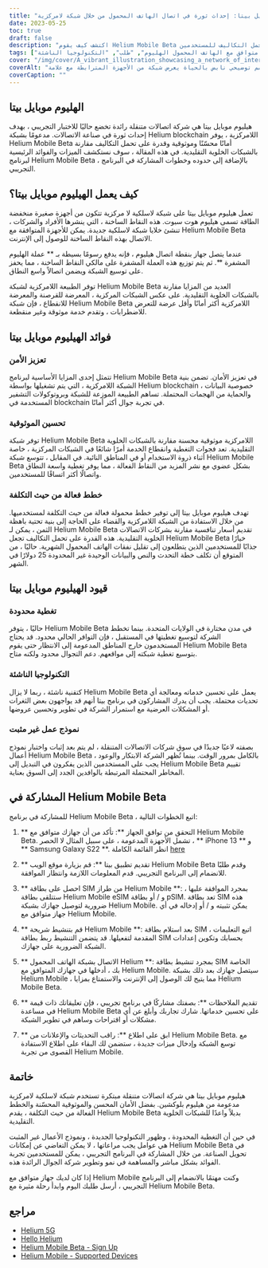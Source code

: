 ```yaml
---
title: "هيليوم موبايل بيتا: إحداث ثورة في اتصال الهاتف المحمول من خلال شبكة لامركزية"
date: 2023-05-25
toc: true
draft: false
description: "اكتشف كيف يقوم Helium Mobile Beta بتحويل اتصال المحمول من خلال شبكته اللامركزية ، مما يضمن الأمان والموثوقية والقدرة على تحمل التكاليف للمستخدمين."
tags: ["الهليوم موبايل بيتا", "شبكة لامركزية", "اتصال المحمول", "يؤمن", "موثوق", "خطط ميسورة التكلفة", "الهيليوم هوت سبوت", "بلوكتشين الهيليوم", "برنامج بيتا", "شبكة لاسلكية", "الشبكات الخلوية", "شركة الجوال", "ابتكار", "تكنولوجيا", "توسيع الشبكة", "تعليقات المستخدمين", "اضطراب الصناعة", "جهاز متوافق مع الهاتف المحمول الهليوم", "طلب", "التكنولوجيا الناشئة"]
cover: "/img/cover/A_vibrant_illustration_showcasing_a_network_of_interconnected_devices.png"
coverAlt: "رسم توضيحي نابض بالحياة يعرض شبكة من الأجهزة المترابطة مع علامة Helium Mobile التجارية ، والتي ترمز إلى النهج المبتكر واللامركزي لاتصال الهاتف المحمول."
coverCaption: ""
---
```

## الهليوم موبايل بيتا

هيليوم موبايل بيتا هي شركة اتصالات متنقلة رائدة تخضع حاليًا للاختبار التجريبي ، بهدف إحداث ثورة في صناعة الاتصالات. مدعومًا بشبكة Helium blockchain اللامركزية ، يوفر Helium Mobile Beta أمانًا محسّنًا وموثوقية وقدرة على تحمل التكاليف مقارنة بالشبكات الخلوية التقليدية. في هذه المقالة ، سوف نستكشف الميزات والفوائد الرئيسية لبرنامج Helium Mobile Beta ، بالإضافة إلى حدوده وخطوات المشاركة في البرنامج التجريبي.

## كيف يعمل الهيليوم موبايل بيتا؟

تعمل هيليوم موبايل بيتا على شبكة لاسلكية لا مركزية تتكون من أجهزة صغيرة منخفضة الطاقة تسمى هيليوم هوت سبوت. هذه النقاط الساخنة ، التي ينشرها الأفراد والشركات ، تنشئ خلايا شبكة لاسلكية جديدة. يمكن للأجهزة المتوافقة مع Helium Mobile Beta الاتصال بهذه النقاط الساخنة للوصول إلى الإنترنت.

عندما يتصل جهاز بنقطة اتصال هيليوم ، فإنه يدفع رسومًا بسيطة بـ ** عملة الهليوم المشفرة **. ثم يتم توزيع هذه العملة المشفرة على مالكي النقاط الساخنة ، مما يحفز على توسيع الشبكة ويضمن اتصالاً واسع النطاق.

توفر الطبيعة اللامركزية لشبكة Helium Mobile Beta العديد من المزايا مقارنة بالشبكات الخلوية التقليدية. على عكس الشبكات المركزية ، المعرضة للقرصنة والمعرضة للانقطاع ، فإن شبكة Helium Mobile Beta اللامركزية أكثر أمانًا وأقل عرضة للتعرض للاضطرابات ، وتقدم خدمة موثوقة وغير منقطعة.

## فوائد الهيليوم موبايل بيتا

### تعزيز الأمن

تتمثل إحدى المزايا الأساسية لبرنامج Helium Mobile Beta في تعزيز الأمان. تضمن بنية الشبكة اللامركزية ، التي يتم تشغيلها بواسطة Helium blockchain ، خصوصية البيانات والحماية من الهجمات المحتملة. تساهم الطبيعة الموزعة للشبكة وبروتوكولات التشفير المستخدمة في blockchain في تجربة جوال أكثر أمانًا.

### تحسين الموثوقية

توفر شبكة Helium Mobile Beta اللامركزية موثوقية محسنة مقارنة بالشبكات الخلوية التقليدية. تعد فجوات التغطية وانقطاع الخدمة أمرًا شائعًا في الشبكات المركزية ، خاصة أثناء ذروة الاستخدام أو في المناطق النائية. في المقابل ، تتوسع شبكة Helium Mobile Beta بشكل عضوي مع نشر المزيد من النقاط الفعالة ، مما يوفر تغطية واسعة النطاق واتصالًا أكثر اتساقًا للمستخدمين.

### خطط فعالة من حيث التكلفة

تهدف هيليوم موبايل بيتا إلى توفير خطط محمولة فعالة من حيث التكلفة لمستخدميها. من خلال الاستفادة من الشبكة اللامركزية والقضاء على الحاجة إلى بنية تحتية باهظة الثمن ، يمكن لـ Helium Mobile Beta تقديم أسعار تنافسية مقارنة بشركات الاتصالات الخلوية التقليدية. هذه القدرة على تحمل التكاليف تجعل Helium Mobile Beta خيارًا جذابًا للمستخدمين الذين يتطلعون إلى تقليل نفقات الهاتف المحمول الشهرية. حاليًا ، من المتوقع أن تكلف خطة التحدث والنص والبيانات الوحيدة غير المحدودة 25 دولارًا في الشهر.

## قيود الهيليوم موبايل بيتا

### تغطية محدودة

حاليًا ، يتوفر Helium Mobile Beta في مدن مختارة في الولايات المتحدة. بينما تخطط الشركة لتوسيع تغطيتها في المستقبل ، فإن التوافر الحالي محدود. قد يحتاج المستخدمون خارج المناطق المدعومة إلى الانتظار حتى يقوم Helium Mobile Beta بتوسيع تغطية شبكته إلى مواقعهم. دعم التجوال محدود ولكنه متاح.

### التكنولوجيا الناشئة

كتقنية ناشئة ، ربما لا يزال Helium Mobile Beta يعمل على تحسين خدماته ومعالجة أي تحديات محتملة. يجب أن يدرك المشاركون في برنامج بيتا أنهم قد يواجهون بعض الثغرات أو المشكلات العرضية مع استمرار الشركة في تطوير وتحسين عروضها.

### نموذج عمل غير مثبت

بصفته لاعبًا جديدًا في سوق شركات الاتصالات المتنقلة ، لم يتم بعد إثبات واختبار نموذج أعمال Helium Mobile Beta بالكامل بمرور الوقت. بينما تُظهر الشركة الابتكار والوعود ، يجب على المستخدمين الذين يفكرون في التبديل إلى Helium Mobile Beta تقييم المخاطر المحتملة المرتبطة بالوافدين الجدد إلى السوق بعناية.

## المشاركة في Helium Mobile Beta

للمشاركة في برنامج Helium Mobile Beta ، اتبع الخطوات التالية:

1. ** التحقق من توافق الجهاز **: تأكد من أن جهازك متوافق مع Helium Mobile Beta. تشمل الأجهزة المدعومة ، على سبيل المثال لا الحصر ، ** iPhone 13 ** و ** Samsung Galaxy S22 **. انظر القائمة الكاملة [here](https://support.hellohelium.com/en/articles/7240207-supported-devices)

2. ** تقديم تطبيق بيتا **: قم بزيارة موقع الويب Helium Mobile Beta وقدم طلبًا للانضمام إلى البرنامج التجريبي. قدم المعلومات اللازمة وانتظار الموافقة.

3. ** احصل على بطاقة SIM من طراز Helium Mobile **: بمجرد الموافقة عليها ، ستتلقى بطاقة Helium Mobile eSIM و / أو بطاقة pSIM. تعد بطاقة SIM هذه ضرورية لتوصيل جهازك بشبكة Helium Mobile. يمكن تثبيته و / أو إدخاله في أي جهاز متوافق مع Helium Mobile.

4. ** قم بتنشيط شريحة Helium Mobile **: بعد استلام بطاقة SIM ، اتبع التعليمات المقدمة لتفعيلها. قد يتضمن التنشيط ربط بطاقة SIM بحسابك وتكوين إعدادات الشبكة الضرورية على جهازك.

5. ** الاتصال بشبكة الهاتف المحمول Helium **: بمجرد تنشيط بطاقة SIM الخاصة بك ، أدخلها في جهازك المتوافق مع Helium Mobile. سيتصل جهازك بعد ذلك بشبكة Helium Mobile ، مما يتيح لك الوصول إلى الإنترنت والاستمتاع بمزايا Helium Mobile Beta.

6. ** تقديم الملاحظات **: بصفتك مشاركًا في برنامج تجريبي ، فإن تعليقاتك ذات قيمة في مساعدة Helium Mobile Beta على تحسين خدماتها. شارك تجاربك وأبلغ عن أي مشكلات أو اقتراحات وساهم في تطوير الشبكة.

7. ** ابق على اطلاع **: راقب التحديثات والإعلانات من Helium Mobile Beta. مع توسع الشبكة وإدخال ميزات جديدة ، ستضمن لك البقاء على اطلاع الاستفادة القصوى من تجربة Helium Mobile.

## خاتمة

هيليوم موبايل بيتا هي شركة اتصالات متنقلة مبتكرة تستخدم شبكة لاسلكية لامركزية مدعومة من هيليوم بلوكشين. بفضل الأمان المحسن والموثوقية المحسّنة والخطط الفعالة من حيث التكلفة ، يقدم Helium Mobile Beta بديلاً واعدًا للشبكات الخلوية التقليدية.

في حين أن التغطية المحدودة ، وظهور التكنولوجيا الجديدة ، ونموذج الأعمال غير المثبت هي عوامل يجب مراعاتها ، لا يمكن التغاضي عن إمكانات Helium Mobile Beta في تحويل الصناعة. من خلال المشاركة في البرنامج التجريبي ، يمكن للمستخدمين تجربة الفوائد بشكل مباشر والمساهمة في نمو وتطوير شركة الجوال الرائدة هذه.

إذا كان لديك جهاز متوافق مع Helium Mobile وكنت مهتمًا بالانضمام إلى البرنامج التجريبي ، أرسل طلبك اليوم وابدأ رحلة مثيرة مع Helium Mobile Beta.

## مراجع

- [Helium 5G](https://www.helium.com/5G)
- [Hello Helium](https://hellohelium.com/)
- [Helium Mobile Beta - Sign Up](https://hellohelium.com/waitlist)
- [Helium Mobile - Supported Devices](https://support.hellohelium.com/en/articles/7240207-supported-devices)
